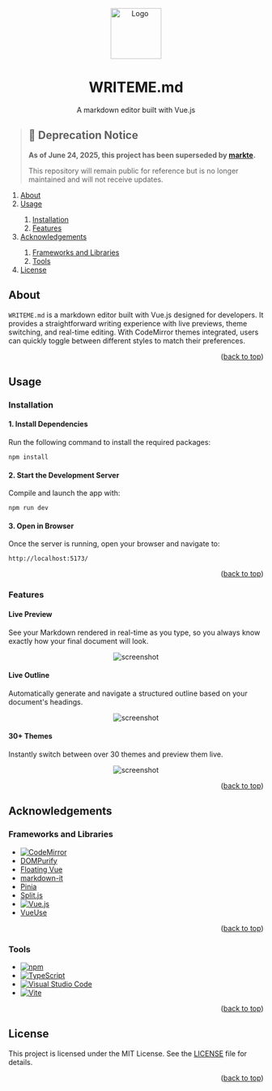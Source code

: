 <a id="top"></a>

<!-- TITLE -->
<div align="center">
  <a href="https://github.com/natebabyak/markdown-editor">
    <img src="https://imgur.com/mwcnUmk.png" alt="Logo" width="100">
  </a>
  <h1>WRITEME.md</h1>
  <p>A markdown editor built with Vue.js</p>
</div>

> ## 🚧 Deprecation Notice
> **As of June 24, 2025, this project has been superseded by [markte](https://github.com/natebabyak/markte).**
> 
> This repository will remain public for reference but is no longer maintained and will not receive updates.

<!-- TABLE OF CONTENTS -->
<ol>
  <li><a href="#about">About</a></li>
  <li><a href="#usage">Usage</a></li>
  <ol>
    <li><a href="#installation">Installation</a></li>
    <li><a href="#features">Features</a></li>
  </ol>
  <li><a href="#acknowledgements">Acknowledgements</a></li>
  <ol>
    <li><a href="#frameworks-and-libraries">Frameworks and Libraries</a></li>
    <li><a href="#tools">Tools</a></li>
  </ol>
  <li><a href="#license">License</a></li>
</ol>

<!-- ABOUT -->

## About

`WRITEME.md` is a markdown editor built with Vue.js designed for developers. It provides a straightforward writing experience with live previews, theme switching, and real-time editing. With CodeMirror themes integrated, users can quickly toggle between different styles to match their preferences.

<p align="right">(<a href="#top">back to top</a>)</p>

<!-- USAGE -->

## Usage

<!-- INSTALLATION -->

### Installation

#### 1. Install Dependencies

Run the following command to install the required packages:

```
npm install
```

#### 2. Start the Development Server

Compile and launch the app with:

```
npm run dev
```

#### 3. Open in Browser

Once the server is running, open your browser and navigate to:

```
http://localhost:5173/
```

<p align="right">(<a href="#top">back to top</a>)</p>

<!-- FEATURES -->

### Features

#### Live Preview

See your Markdown rendered in real-time as you type, so you always know exactly how your final document will look.

<div align="center">
  <img src="https://imgur.com/nXjP5iZ.png" alt="screenshot">
</div>

#### Live Outline

Automatically generate and navigate a structured outline based on your document's headings.

<div align="center">
  <img src="https://imgur.com/8o7Ag8b.png" alt="screenshot">
</div>

#### 30+ Themes

Instantly switch between over 30 themes and preview them live.

<div align="center">
  <img src="https://imgur.com/NkLu2mc.png" alt="screenshot">
</div>

<p align="right">(<a href="#top">back to top</a>)</p>

<!-- ACKNOWLEDGEMENTS -->

## Acknowledgements

### Frameworks and Libraries

- [![CodeMirror](https://img.shields.io/badge/CodeMirror-D30707?style=for-the-badge&logo=CodeMirror&logoColor=white)](https://codemirror.net/)
- [DOMPurify](https://github.com/cure53/DOMPurify)
- [Floating Vue](https://floating-vue.starpad.dev/)
- [markdown-it](https://github.com/markdown-it/markdown-it)
- [Pinia](https://pinia.vuejs.org/)
- [Split.js](https://split.js.org/)
- [![Vue.js](https://img.shields.io/badge/Vue%20js-35495E?style=for-the-badge&logo=vuedotjs&logoColor=4FC08D)](https://vuejs.org/)
- [VueUse](https://vueuse.org/)

<p align="right">(<a href="#top">back to top</a>)</p>

### Tools

- [![npm](https://img.shields.io/badge/npm-CB3837?style=for-the-badge&logo=npm&logoColor=white)](https://www.npmjs.com/)
- [![TypeScript](https://img.shields.io/badge/TypeScript-007ACC?style=for-the-badge&logo=typescript&logoColor=white)](https://www.typescriptlang.org/)
- [![Visual Studio Code](https://img.shields.io/badge/Visual_Studio_Code-0078D4?style=for-the-badge&logo=visual%20studio%20code&logoColor=white)](https://code.visualstudio.com/)
- [![Vite](https://img.shields.io/badge/Vite-B73BFE?style=for-the-badge&logo=vite&logoColor=FFD62E)](https://vite.dev/)

<p align="right">(<a href="#top">back to top</a>)</p>

<!-- LICENSE -->

## License

This project is licensed under the MIT License. See the [LICENSE](https://github.com/natebabyak/markdown-editor/blob/main/LICENSE) file for details.

<p align="right">(<a href="#top">back to top</a>)</p>
